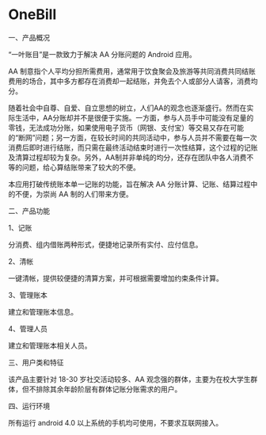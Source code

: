 # OneBill

一、产品概况

“一叶账目”是一款致力于解决 AA 分账问题的 Android 应用。

AA 制意指个人平均分担所需费用，通常用于饮食聚会及旅游等共同消费共同结账费用的场合，其中多方都存在消费却一起结账，并免去个人或部分人请客，消费均分。

随着社会中自尊、自爱、自立思想的树立，人们AA的观念也逐渐盛行。然而在实际生活中，AA分账却并不是很便于实施。一方面，参与人员手中可能没有足量的零钱，无法成功分账，如果使用电子货币（网银、支付宝）等交易又存在可能的“断网”问题；另一方面，在较长时间的共同活动中，参与人员并不需要在每一次消费后即时进行结账，而只需在最终活动结束时进行一次性结算，这个过程的记账及清算过程却较为复杂。另外，AA制并非单纯的均分，还存在团队中各人消费不等的问题，给心算结账带来了较大的不便。

本应用打破传统账本单一记账的功能，旨在解决 AA 分账计算、记账、结算过程中的不便，为崇尚 AA 制的人们带来方便。


二、产品功能

1、记账

分消费、组内借账两种形式，便捷地记录所有实付、应付信息。

2、清帐

一键清帐，提供较便捷的清算方案，并可根据需要增加约束条件计算。

3、管理账本

建立和管理账本信息。

4、管理人员

建立和管理账本相关人员。


三、用户类和特征

该产品主要针对 18-30 岁社交活动较多、AA 观念强的群体，主要为在校大学生群体，但不排除其余年龄阶层有群体记账分账需求的用户。


四、运行环境

所有运行 android 4.0 以上系统的手机均可使用，不要求互联网接入。
